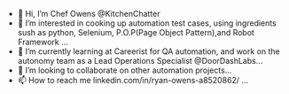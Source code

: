 - 👋 Hi, I’m Chef Owens @KitchenChatter
- 👀 I’m interested in cooking up automation test cases, using ingredients sush as python, Selenium, P.O.P(Page Object Pattern),and Robot Framework   ...
- 🌱 I’m currently learning at Careerist for QA automation, and work on the autonomy team as a Lead Operations Specialist @DoorDashLabs...
- 💞️ I’m looking to collaborate on other automation projects...
- 📫 How to reach me linkedin.com/in/ryan-owens-a8520862/ ...

<!---
KitchenChatter/KitchenChatter is a ✨ special ✨ repository because its `README.md` (this file) appears on your GitHub profile.
You can click the Preview link to take a look at your changes.
--->
